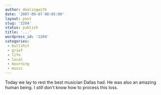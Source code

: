```yaml
---
author: dealingwith
date: '2007-09-07 08:05:00'
layout: post
slug: '2284'
status: publish
title: '...'
wordpress_id: '2284'
categories:
 - bullshit
 - grief
 - life
 - local
 - mourning
 - music
---
```


Today we lay to rest the best musician Dallas had. He was also an amazing
human being. I _still_ don't know how to process this loss.
